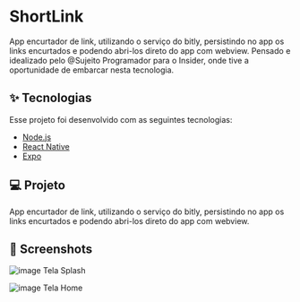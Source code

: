 # ShortLink
App encurtador de link, utilizando o serviço do bitly, persistindo no app os links encurtados e podendo abri-los direto do app com webview.
Pensado e idealizado pelo @Sujeito Programador para o Insider, onde tive a oportunidade de embarcar nesta tecnologia.

## ✨ Tecnologias

Esse projeto foi desenvolvido com as seguintes tecnologias:

- [Node.js](https://nodejs.org/)
- [React Native](https://reactnative.dev/)
- [Expo](https://expo.io/)

## 💻 Projeto

App encurtador de link, utilizando o serviço do bitly, persistindo no app os links encurtados e podendo abri-los direto do app com webview.

## 📝 Screenshots

![image](https://drive.google.com/uc?export=view&id=19b_h66jCxkz1pEF6yhWI7V8lSmr2QuNq)
Tela Splash

![image](https://drive.google.com/uc?export=view&id=19bXct38jDWseuDIbpkPOoJIiCFnv6QTM)
Tela Home
